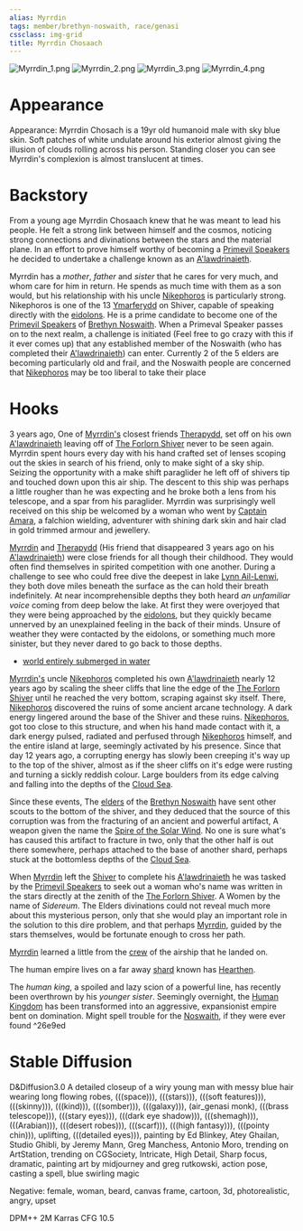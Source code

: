 ```yaml
---
alias: Myrrdin
tags: member/brethyn-noswaith, race/genasi
cssclass: img-grid
title: Myrrdin Chosaach
---
```


![Myrrdin_1.png](assets/Myrrdin_1.png)
![Myrrdin_2.png](assets/Myrrdin_2.png)
![Myrrdin_3.png](assets/Myrrdin_3.png)
![Myrrdin_4.png](assets/Myrrdin_4.png)

# Appearance

Appearance: Myrrdin Chosach is a 19yr old humanoid male with sky blue skin. Soft patches of white undulate around his exterior almost giving the illusion of clouds rolling across his person. Standing closer you can see Myrrdin's complexion is almost translucent at times.

# Backstory

From a young age Myrrdin Chosaach knew that he was meant to lead his people. He felt a strong link between himself and the cosmos, noticing strong connections and divinations between the stars and the material plane. In an effort to prove himself worthy of becoming a [Primevil Speakers](Groups/Primevil%20Speakers.md) he decided to undertake a challenge known as an [A'lawdrinaieth](Things/A'lawdrinaieth.md).

Myrrdin has a *mother*, *father* and *sister* that he cares for very much, and whom care for him in return. He spends as much time with them as a son would, but his relationship with his uncle [Nikephoros](People/Nikephoros.md) is particularly strong. Nikephoros is one of the 13 [Ymarferydd](Groups/Ymarferydd.md) on Shiver, capable of speaking directly with the [eidolons](Deities/Eidolons%20of%20The%20Forlorn%20Shiver.md). He is a prime candidate to become one of the [Primevil Speakers](Groups/Primevil%20Speakers.md) of [Brethyn Noswaith](Groups/Brethyn%20Noswaith.md). When a Primeval Speaker passes on to the next realm, a challenge is initiated (Feel free to go crazy with this if it ever comes up) that any established member of the Noswaith (who has completed their [A'lawdrinaieth](Things/A'lawdrinaieth.md)) can enter. Currently 2 of the 5 elders are becoming particularly old and frail, and the Noswaith people are concerned that [Nikephoros](People/Nikephoros.md) may be too liberal to take their place

# Hooks

3 years ago, One of [Myrrdin's](People/Party/Myrrdin%20Chosaach.md) closest friends [Therapydd](People/Therapydd.md), set off on his own [A'lawdrinaieth](Things/A'lawdrinaieth.md) leaving off of [The Forlorn Shiver](Locations/Cloud%20Sea/Shards/The%20Forlorn%20Shiver/The%20Forlorn%20Shiver.md) never to be seen again. Myrrdin spent hours every day with his hand crafted set of lenses scoping out the skies in search of his friend, only to make sight of a sky ship. Seizing the opportunity with a make shift paraglider he left off of shivers tip and touched down upon this air ship. The descent to this ship was perhaps a little rougher than he was expecting and he broke both a lens from his telescope, and a spar from his paraglider. Myrrdin was surprisingly well received on this ship be welcomed by a woman who went by [Captain Amara](People/Captain%20Amara.md), a falchion wielding, adventurer with shining dark skin and hair clad in gold trimmed armour and jewellery.

[Myrrdin](People/Party/Myrrdin%20Chosaach.md) and [Therapydd](People/Therapydd.md) (His friend that disappeared 3 years ago on his [A'lawdrinaieth](Things/A'lawdrinaieth.md)) were close friends for all though their childhood. They would often find themselves in spirited competition with one another. During a challenge to see who could free dive the deepest in lake [Lynn Ail-Lenwi](Locations/Cloud%20Sea/Shards/The%20Forlorn%20Shiver/Lynn%20Ail-Lenwi.md), they both dove miles beneath the surface as the can hold their breath indefinitely. At near incomprehensible depths they both heard *an unfamiliar voice* coming from deep below the lake. At first they were overjoyed that they were being approached by the [eidolons](Deities/Eidolons%20of%20The%20Forlorn%20Shiver.md), but they quickly became unnerved by an unexplained feeling in the back of their minds. Unsure of weather they were contacted by the eidolons, or something much more sinister, but they never dared to go back to those depths.

* [world entirely submerged in water](Locations/world%20entirely%20submerged%20in%20water/world%20entirely%20submerged%20in%20water.md)

[Myrrdin's](People/Party/Myrrdin%20Chosaach.md)  uncle [Nikephoros](People/Nikephoros.md) completed his own [A'lawdrinaieth](Things/A'lawdrinaieth.md) nearly 12 years ago by scaling the sheer cliffs that line the edge of the [The Forlorn Shiver](Locations/Cloud%20Sea/Shards/The%20Forlorn%20Shiver/The%20Forlorn%20Shiver.md) until he reached the very bottom, scraping against sky itself. There, [Nikephoros](People/Nikephoros.md) discovered the ruins of some ancient arcane technology. A dark energy lingered around the base of the Shiver and these ruins. [Nikephoros](People/Nikephoros.md), got too close to this structure, and when his hand made contact with it, a dark energy pulsed, radiated and perfused through [Nikephoros](People/Nikephoros.md) himself, and the entire island at large, seemingly activated by his presence. Since that day 12 years ago, a corrupting energy has slowly been creeping it's way up to the top of the shiver, almost as if the sheer cliffs on it's edge were rusting and turning a sickly reddish colour. Large boulders from its edge calving and falling into the depths of the [Cloud Sea](Locations/Cloud%20Sea/Cloud%20Sea.md).

Since these events, The [elders](Groups/Primevil%20Speakers.md) of the [Brethyn Noswaith](Groups/Brethyn%20Noswaith.md) have sent other scouts to the bottom of the shiver, and they deduced that the source of this corruption was from the fracturing of an ancient and powerful artifact, A weapon given the name the [Spire of the Solar Wind](Things/Items/Spire%20of%20the%20Solar%20Wind.md). No one is sure what's has caused this artifact to fracture in two, only that the other half is out there somewhere, perhaps attached to the base of another shard, perhaps stuck at the bottomless depths of the [Cloud Sea](Locations/Cloud%20Sea/Cloud%20Sea.md).

When [Myrrdin](People/Party/Myrrdin%20Chosaach.md) left the [Shiver](Locations/Cloud%20Sea/Shards/The%20Forlorn%20Shiver/The%20Forlorn%20Shiver.md) to complete his [A'lawdrinaieth](Things/A'lawdrinaieth.md) he was tasked by the [Primevil Speakers](Groups/Primevil%20Speakers.md) to seek out a woman who's name was written in the stars directly at the zenith of the [The Forlorn Shiver](Locations/Cloud%20Sea/Shards/The%20Forlorn%20Shiver/The%20Forlorn%20Shiver.md). A Women by the name of *Sidereum*. The Elders divinations could not reveal much more about this mysterious person, only that she would play an important role in the solution to this dire problem, and that perhaps [Myrrdin](People/Party/Myrrdin%20Chosaach.md), guided by the stars themselves,  would be fortunate enough to cross her path.

[Myrrdin](People/Party/Myrrdin%20Chosaach.md) learned a little from the [crew](People/Captain%20Amara.md) of the airship that he landed on. 

The human empire lives on a far away [shard](Locations/Cloud%20Sea/Shards/Shards.md) known has [Hearthen](Locations/Cloud%20Sea/Shards/Hearthen/Hearthen.md).

The *human king*, a spoiled and lazy scion of a powerful line, has recently been overthrown by his *younger sister*. Seemingly overnight, the [Human Kingdom](Groups/Human%20Kingdom.md) has been transformed into an aggressive, expansionist empire bent on domination. Might spell trouble for the [Noswaith](Groups/Brethyn%20Noswaith.md), if they were ever found ^26e9ed

# Stable Diffusion

D&Diffusion3.0
A detailed closeup of a wiry young man with messy blue hair wearing long flowing robes, (((space))), (((stars))), (((soft features))), (((skinny))), (((kind))), (((somber))), (((galaxy))), (air_genasi monk), (((brass telescope))), (((stary eyes))), (((dark eye shadow))), (((shemagh))), (((Arabian))), (((desert robes))), (((scarf))), (((high fantasy))), (((pointy chin))), uplifting, (((detailed eyes))), painting by Ed Blinkey, Atey Ghailan, Studio Ghibli, by Jeremy Mann, Greg Manchess, Antonio Moro, trending on ArtStation, trending on CGSociety, Intricate, High Detail, Sharp focus, dramatic, painting art by midjourney and greg rutkowski, action pose, casting a spell, blue swirling magic

Negative:
female, woman, beard, canvas frame, cartoon, 3d, photorealistic, angry, upset

DPM++ 2M Karras
CFG 10.5
